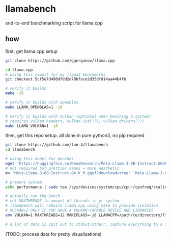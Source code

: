 # llamabench
end-to-end benchmarking script for llama.cpp

## how

first, get llama.cpp setup

```sh
git clone https://github.com/ggerganov/llama.cpp

cd llama.cpp
# using this commit for my llama3 benchmarks
git checkout 5cf5e7d490dfdd2e70bface2d35dfd14aa44b4fb

# verify it builds
make -j8

# verify it builds with openblas
make LLAMA_OPENBLAS=1 -j8

# verify it builds with Vulkan (optional when benching a system)
# requires vulkan headers, vulkan icd(??), vulkan drivers(??)
make LLAMA_VULKAN=1 -j8
```

then, get this repo setup. all done in pure python3, no pip required

```sh
git clone https://github.com/lun-4/llamabench
cd llamabench

# using this model for benches
wget 'https://huggingface.co/NousResearch/Meta-Llama-3-8B-Instruct-GGUF/resolve/main/Meta-Llama-3-8B-Instruct-Q4_K_M.gguf?download=true'
# not required but prettier names = more aesthetic
mv 'Meta-Llama-3-8B-Instruct-Q4_K_M.gguf?download=true' 'Meta-Llama-3-8B-Instruct-Q4_K_M.gguf'

# prepare system
echo performance | sudo tee /sys/devices/system/cpu/cpu*/cpufreq/scaling_governor

# actually run the bench
# set MAXTHREADS to amount of threads in yr system
# llamabench will rebuild llama.cpp using make to provide isolation
# VULKAN=1 ONLY IF YOU HAVE A VULKAN-CAPABLE DEVICE AND LIBRARIES
env VULKAN=1 MAXTHREADS=12 MAKEFLAGS=-j8 LLAMACPP=/path/to/directory/llama.cpp MODEL=/path/to/model/file/Meta-Llama-3-8B-Instruct-Q4_K_M.gguf python3 ./bench.py

# a lot of data is spit out to stdout/stderr, capture everything to a file
```

(TODO: process data for pretty visualizations)
